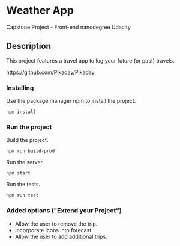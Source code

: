 # Weather App
Capstone Project - Front-end nanodegree Udacity

## Description
This project features a travel app to log your future (or past) travels.


https://github.com/Pikaday/Pikaday

### Installing

Use the package manager npm to install the project.
```
npm install
```

### Run the project
Build the project.
```
npm run build-prod
```

Run the server.
```
npm start
```

Run the tests.
```
npm run test
```

### Added options ("Extend your Project")
* Allow the user to remove the trip.
* Incorporate icons into forecast.
* Allow the user to add additional trips.
